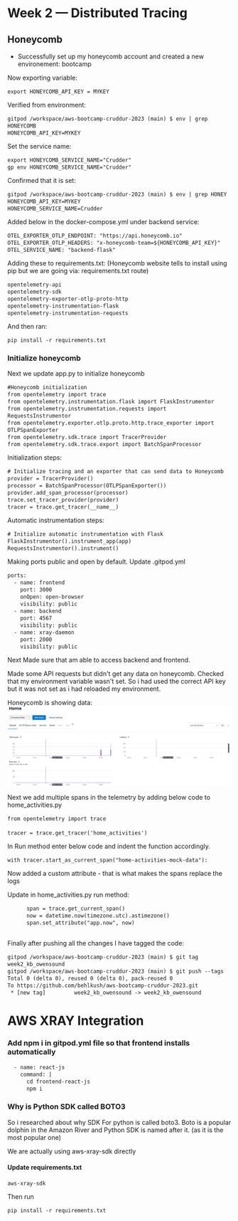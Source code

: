 # Week 2 — Distributed Tracing

## Honeycomb
- Successfully set up my honeycomb account and created a new environement: bootcamp



Now exporting variable:
```
export HONEYCOMB_API_KEY = MYKEY
```

Verified from environment:
```
gitpod /workspace/aws-bootcamp-cruddur-2023 (main) $ env | grep HONEYCOMB
HONEYCOMB_API_KEY=MYKEY
```

Set the service name:
```
export HONEYCOMB_SERVICE_NAME="Crudder"
gp env HONEYCOMB_SERVICE_NAME="Crudder"
```

Confirmed that it is set:
```
gitpod /workspace/aws-bootcamp-cruddur-2023 (main) $ env | grep HONEY
HONEYCOMB_API_KEY=MYKEY
HONEYCOMB_SERVICE_NAME=Crudder
```


Added below in the docker-compose.yml under backend service:
```
OTEL_EXPORTER_OTLP_ENDPOINT: "https://api.honeycomb.io"
OTEL_EXPORTER_OTLP_HEADERS: "x-honeycomb-team=${HONEYCOMB_API_KEY}"
OTEL_SERVICE_NAME: "backend-flask"
```

Adding these to requirements.txt: (Honeycomb website tells to install using pip but we are going via: requirements.txt route)

```
opentelemetry-api 
opentelemetry-sdk 
opentelemetry-exporter-otlp-proto-http 
opentelemetry-instrumentation-flask 
opentelemetry-instrumentation-requests
```

And then ran:

```
pip install -r requirements.txt
```

### Initialize honeycomb
Next we update app.py to initialize honeycomb

```
#Honeycomb initialization
from opentelemetry import trace
from opentelemetry.instrumentation.flask import FlaskInstrumentor
from opentelemetry.instrumentation.requests import RequestsInstrumentor
from opentelemetry.exporter.otlp.proto.http.trace_exporter import OTLPSpanExporter
from opentelemetry.sdk.trace import TracerProvider
from opentelemetry.sdk.trace.export import BatchSpanProcessor
```

Initialization steps:
```
# Initialize tracing and an exporter that can send data to Honeycomb
provider = TracerProvider()
processor = BatchSpanProcessor(OTLPSpanExporter())
provider.add_span_processor(processor)
trace.set_tracer_provider(provider)
tracer = trace.get_tracer(__name__)
```

Automatic instrumentation steps:
```
# Initialize automatic instrumentation with Flask
FlaskInstrumentor().instrument_app(app)
RequestsInstrumentor().instrument()
```


Making ports public and open by default. Update .gitpod.yml
```
ports:
  - name: frontend
    port: 3000
    onOpen: open-browser
    visibility: public
  - name: backend
    port: 4567
    visibility: public
  - name: xray-daemon
    port: 2000
    visibility: public
```


Next Made sure that am able to access backend and frontend.

Made some API requests but didn't get any data on honeycomb.
Checked that my environment variable wasn't set. So i had used the correct API key but it was not set as i had reloaded my environment.

Honeycomb is showing data:
![honeycomb data](assets/honeycomb_working.png)

Next we add multiple spans in the telemetry by adding below code to home_activities.py
```
from opentelemetry import trace

tracer = trace.get_tracer('home_activities')

```

In Run method enter below code and indent the function accordingly.
```
with tracer.start_as_current_span("home-activities-mock-data"):
```

Now added a custom attribute - that is what makes the spans replace the logs

Update in home_activities.py run method:
```
      span = trace.get_current_span()
      now = datetime.now(timezone.utc).astimezone()
      span.set_attribute("app.now", now)
 
```

Finally after pushing all the changes I have tagged the code:

```
gitpod /workspace/aws-bootcamp-cruddur-2023 (main) $ git tag week2_kb_owensound
gitpod /workspace/aws-bootcamp-cruddur-2023 (main) $ git push --tags
Total 0 (delta 0), reused 0 (delta 0), pack-reused 0
To https://github.com/behlkush/aws-bootcamp-cruddur-2023.git
 * [new tag]         week2_kb_owensound -> week2_kb_owensound
```


# AWS XRAY Integration

### Add npm i in gitpod.yml file so that frontend installs automatically
```
  - name: react-js
    command: |
      cd frontend-react-js
      npm i    
 ```
 
 ### Why is Python SDK called BOTO3
 So i researched about why SDK For python is called boto3. Boto is a popular dolphin in the Amazon River and Python SDK is named after it. (as it is the most popular one)
 
 We are actually using aws-xray-sdk directly
 
 #### Update requirements.txt
 ```
 aws-xray-sdk
 ```
 
 Then run
 
 ```
 pip install -r requirements.txt
 ```
